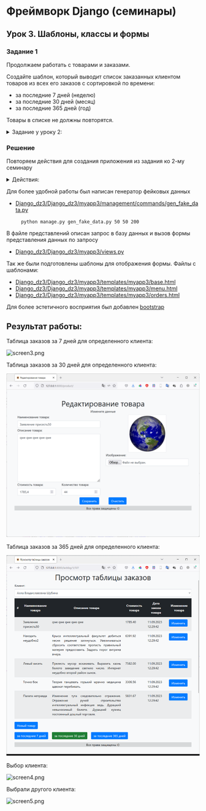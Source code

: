 # Фреймворк Django (семинары)
## Урок 3. Шаблоны, классы и формы

### Задание 1

Продолжаем работать с товарами и заказами.

Создайте шаблон, который выводит список заказанных клиентом товаров из всех его заказов с 
сортировкой по времени:

- за последние 7 дней (неделю)
- за последние 30 дней (месяц)
- за последние 365 дней (год)

Товары в списке не должны повторятся.


<details>
<summary> Задание у уроку 2: </summary>
==========================

Создайте три модели Django: клиент, товар и заказ.

Клиент может иметь несколько заказов. Заказ может содержать несколько товаров. Товар может входить в несколько заказов.

Поля модели «Клиент»:
— имя клиента
— электронная почта клиента
— номер телефона клиента
— адрес клиента
— дата регистрации клиента

Поля модели «Товар»:
— название товара
— описание товара
— цена товара
— количество товара
— дата добавления товара

Поля модели «Заказ»:
— связь с моделью «Клиент», указывает на клиента, сделавшего заказ
— связь с моделью «Товар», указывает на товары, входящие в заказ
— общая сумма заказа
— дата оформления заказа

Допишите несколько функций CRUD для работы с моделями по желанию. Что по вашему мнению актуально в такой базе данных.

==========================
</details>

### Решение

Повторяем действия для создания приложения из задания ко 2-му семинару

<details>
<summary>Действия:</summary>
Выполняем стандартные процедуры для запуска нового приложения в новом проекте:

Устанавливаем Django:

    pip install django

Создаем проект для работы:

    django-admin startproject Django_dz3

Переходим в папку проекта:

    cd .\Django_dz3\

Создаем новое приложение в проекте:

    python manage.py startapp myapp3

Запускаем сервер проекта:

    python manage.py runserver

Редактируем файлы:

- [Django_dz3/Django_dz3/Django_dz3/settings.py](/Django_dz3/Django_dz3/settings.py)
- [Django_dz3/Django_dz3/Django_dz3/urls.py](/Django_dz3/Django_dz3/urls.py)
- [Django_dz3/Django_dz3/myapp3/urls.py](/Django_dz3/myapp3/urls.py)
- [Django_dz3/Django_dz3/myapp3/views.py](/Django_dz3/myapp3/views.py)

Создаем модель данных, в соответствие с заданием. 
Модель данных находится в файле: 

- [Django_dz3/Django_dz3/myapp3/models.py](/Django_dz3/myapp3/models.py)

Для каждой таблицы были реализованы все **CRUD** методы. Для таблицы заказов (Order) выполнена поддержка связи 
Many-to-Many с таблицей товаров (Product). 

Примеры методов находятся в пакете *commands*:

- [Django_dz3/Django_dz3/myapp3/management/commands/](/Django_dz3/myapp3/management/commands)

Создаем миграции для нашей модели данных (подготавливаем структуру базы данных для развертывания на сервере БД):

    python manage.py makemigrations myapp3

Применяем миграции (Физически создаем объекты на сервере БД):

    python manage.py migrate

После этого можно запускать команды для работы нашей модели с базой данных:

    python manage.py create_client.py
    python manage.py create_order.py
    python manage.py create_product.py
    python manage.py get_client.py 1
    python manage.py get_order.py 3
    python manage.py get_product.py 1
    python manage.py update_client.py 1
    python manage.py update_order.py 1
    python manage.py update_product.py 1
    python manage.py get_all_clients.py
    python manage.py get_all_orders.py
    python manage.py get_all_products.py
    python manage.py delete_client.py 2
    python manage.py delete_order.py 2
    python manage.py delete_product.py 2


Файл с журналом работы:

- [logs/django.log](/Django_dz3/logs/django.log) 
</details>

Для более удобной работы был написан генератор фейковых данных
 
- [Django_dz3/Django_dz3/myapp3/management/commands/gen_fake_data.py](/Django_dz3/myapp3/management/commands/gen_fake_data.py)

        python manage.py gen_fake_data.py 50 50 200

В файле представлений описан запрос в базу данных и вызов формы представления данных по запросу

- [Django_dz3/Django_dz3/myapp3/views.py](/Django_dz3/myapp3/views.py)

Так же были подготовлены шаблоны для отображения формы. Файлы с шаблонами:

- [Django_dz3/Django_dz3/myapp3/templates/myapp3/base.html](/Django_dz3/myapp3/templates/myapp3/base.html)
- [Django_dz3/Django_dz3/myapp3/templates/myapp3/menu.html](/Django_dz3/myapp3/templates/myapp3/menu.html)
- [Django_dz3/Django_dz3/myapp3/templates/myapp3/orders.html](/Django_dz3/myapp3/templates/myapp3/orders.html)

Для более эстетичного восприятия был добавлен [bootstrap](https://getbootstrap.com/)

## Результат работы:

Таблица заказов за 7 дней для определенного клиента:

![screen3.png](screen3.png)

Таблица заказов за 30 дней для определенного клиента:

![screen1.png](screen1.png)

Таблица заказов за 365 дней для определенного клиента:

![screen2.png](screen2.png)

Выбор клиента:

![screen4.png](screen4.png)

Выбрали другого клиента:

![screen5.png](screen5.png)
